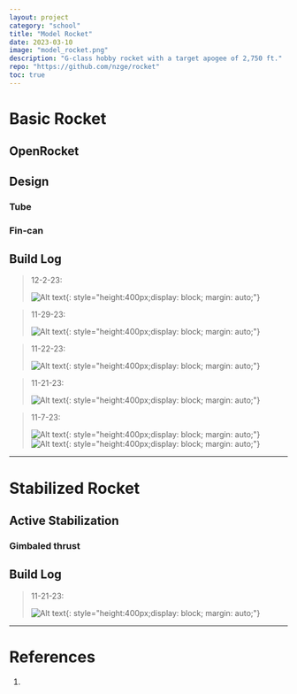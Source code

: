 ```yaml
---
layout: project
category: "school"
title: "Model Rocket"
date: 2023-03-10
image: "model_rocket.png"
description: "G-class hobby rocket with a target apogee of 2,750 ft."
repo: "https://github.com/nzge/rocket"
toc: true
---
```


# Basic Rocket

## OpenRocket

## Design
### Tube
### Fin-can

## Build Log
> 12-2-23: 
>
> ![Alt text](/assets/media/rocket_media/12-2-23.jpg){: 
style="height:400px;display: block; margin: auto;"}

> 11-29-23: 
>
> ![Alt text](/assets/media/rocket_media/PXL_20231129_220740221.jpg){: 
style="height:400px;display: block; margin: auto;"}

> 11-22-23: 
>
> ![Alt text](/assets/media/rocket_media/fin-can.JPG){: 
style="height:400px;display: block; margin: auto;"}

> 11-21-23: 
>
> ![Alt text](/assets/media/rocket_media/fiberglass.JPG){: 
style="height:400px;display: block; margin: auto;"}

> 11-7-23: 
>
> ![Alt text](/assets/media/rocket_media/11-7-23_boattail.png){: 
style="height:400px;display: block; margin: auto;"}
> ![Alt text](/assets/media/rocket_media/11-7-23_boattail2.png){: 
style="height:400px;display: block; margin: auto;"}

---

# Stabilized Rocket

## Active Stabilization

### Gimbaled thrust

## Build Log
> 11-21-23: 
>
> ![Alt text](/assets/media/rocket_media/fiberglass.JPG){: 
style="height:400px;display: block; margin: auto;"}

---
# References
1. 

    